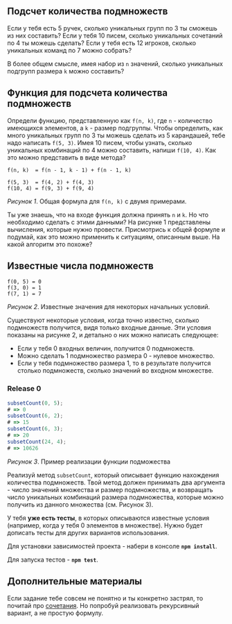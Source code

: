 ## Подсчет количества подмножеств

Если у тебя есть 5 ручек, сколько уникальных групп по 3 ты сможешь из них составить? Если у тебя 10 писем, сколько уникальных сочетаний по 4 ты можешь сделать? Если у тебя есть 12 игроков, сколько уникальных команд по 7 можно собрать?

В более общем смысле, имея набор из `n` значений, сколько уникальных подгрупп размера `k` можно составить?

## Функция для подсчета количества подмножеств

Определи функцию, представленную как `f(n, k)`, где `n` - количество имеющихся элементов, а `k` - размер подгруппы. Чтобы определить, как много уникальных групп по 3 ты можешь сделать из 5 карандашей, тебе надо написать `f(5, 3)`. Имея 10 писем, чтобы узнать, сколько уникальных комбинаций по 4 можно составить, напиши `f(10, 4)`. Как это можно представить в виде метода?

```
f(n, k)  = f(n - 1, k - 1) + f(n - 1, k)

f(5, 3)  = f(4, 2) + f(4, 3)
f(10, 4) = f(9, 3) + f(9, 4)
```
*Рисунок 1*. Общая формула для `f(n, k)` с двумя примерами.

Ты уже знаешь, что на входе функция должна принять `n` и `k`. Но что необходимо сделать с этими данными? На рисунке 1 представлены вычисления, которые нужно провести. Присмотрись к общей формуле и подумай, как это можно применить к ситуациям, описанным выше. На какой алгоритм это похоже?

## Известные числа подмножеств

```
f(0, 5) = 0
f(3, 0) = 1
f(7, 1) = 7
```
*Рисунок 2*. Известные значения для некоторых начальных условий.

Существуют некоторые условия, когда точно известно, сколько подмножеств получится, видя только входные данные. Эти условия показаны на рисунке 2, и детально о них можно написать следующее:

- Если у тебя 0 входных величин, получится 0 подмножеств.
- Можно сделать 1 подмножество размера 0 - нулевое множество.
- Если у тебя подмножество размера 1, то в результате получится столько подмножеств, сколько значений во входном множестве.

### Release 0
```javascript
subsetCount(0, 5);
# => 0
subsetCount(6, 2);
# => 15
subsetCount(6, 3);
# => 20
subsetCount(24, 4);
# => 10626
```
*Рисунок 3*. Пример реализации функции подможества

Реализуй метод `subsetCount`, который описывает функцию нахождения количества подмножеств. Твой метод должен принимать два аргумента - число значений множества и размер подмножества, и возвращать число уникальных комбинаций размера подмножества, которые можно получить из данного множества (см. Рисунок 3). 

У тебя **уже есть тесты**, в которых описываются известные условия (например, когда у тебя 0 элементов в множестве). Нужно будет дописать тесты для других вариантов использования.

Для установки зависимостей проекта - набери в консоле **`npm install`**.

Для запуска тестов - **`npm test`**.

## Дополнительные материалы

Если задание тебе совсем не понятно и ты конкретно застрял, то почитай про [сочетания](https://ru.wikipedia.org/wiki/%D0%A1%D0%BE%D1%87%D0%B5%D1%82%D0%B0%D0%BD%D0%B8%D0%B5). Но попробуй реализовать рекурсивный вариант, а не простую формулу.
